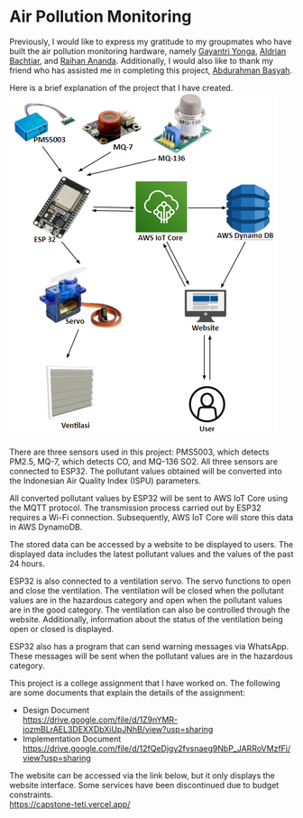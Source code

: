 # Air Pollution Monitoring

Previously, I would like to express my gratitude to my groupmates who have built the air pollution monitoring hardware, namely [Gayantri Yonga](https://www.linkedin.com/in/gayatri-yonga/), [Aldrian Bachtiar](https://www.linkedin.com/in/aldrian-bachtiar-tsani/), and [Raihan Ananda](https://www.linkedin.com/in/raihan-ananda-alfani-9a2568221/?originalSubdomain=id). Additionally, I would also like to thank my friend who has assisted me in completing this project, [Abdurahman Basyah](https://github.com/AbdurahmanBasyah). <br />

Here is a brief explanation of the project that I have created. <br />
![Alt text](https://github.com/alfathlathif/air-pollution-monitoring-project/blob/master/Project%20Design%20Diagram.png) <br />

There are three sensors used in this project: PMS5003, which detects PM2.5, MQ-7, which detects CO, and MQ-136 SO2. All three sensors are connected to ESP32. The pollutant values obtained will be converted into the Indonesian Air Quality Index (ISPU) parameters. <br />

All converted pollutant values by ESP32 will be sent to AWS IoT Core using the MQTT protocol. The transmission process carried out by ESP32 requires a Wi-Fi connection. Subsequently, AWS IoT Core will store this data in AWS DynamoDB. <br />

The stored data can be accessed by a website to be displayed to users. The displayed data includes the latest pollutant values and the values of the past 24 hours. <br />

ESP32 is also connected to a ventilation servo. The servo functions to open and close the ventilation. The ventilation will be closed when the pollutant values are in the hazardous category and open when the pollutant values are in the good category. The ventilation can also be controlled through the website. Additionally, information about the status of the ventilation being open or closed is displayed. <br />

ESP32 also has a program that can send warning messages via WhatsApp. These messages will be sent when the pollutant values are in the hazardous category. <br />

This project is a college assignment that I have worked on. The following are some documents that explain the details of the assignment: <br />
- Design Document <br />
  https://drive.google.com/file/d/1Z9nYMR-jozmBLrAEL3DEXXDbXiUpJNhB/view?usp=sharing
- Implementation Document <br />
  https://drive.google.com/file/d/12fQeDjgy2fvsnaeg9NbP_JARRoVMzfFi/view?usp=sharing

The website can be accessed via the link below, but it only displays the website interface. Some services have been discontinued due to budget constraints. <br />
https://capstone-teti.vercel.app/
